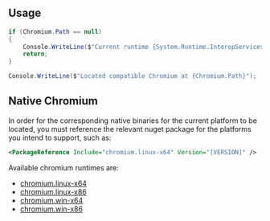 ﻿## Usage

```csharp
if (Chromium.Path == null)
{
    Console.WriteLine($"Current runtime {System.Runtime.InteropServices.RuntimeInformation.RuntimeIdentifier} is not supported.");
    return;
}

Console.WriteLine($"Located compatible Chromium at {Chromium.Path}");
```

## Native Chromium

In order for the corresponding native binaries for the current platform to be located, you must 
reference the relevant nuget package for the platforms you intend to support, such as:

```xml
<PackageReference Include="chromium.linux-x64" Version="[VERSION]" />
```

Available chromium runtimes are:

* [chromium.linux-x64](https://nuget.org/packages/chromium.linux-x64)
* [chromium.linux-x86](https://nuget.org/packages/chromium.linux-x86)
* [chromium.win-x64](https://nuget.org/packages/chromium.win-x64)
* [chromium.win-x86](https://nuget.org/packages/chromium.win-x86)